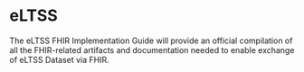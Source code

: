 # eLTSS
The eLTSS FHIR Implementation Guide will provide an official compilation of all the FHIR-related artifacts and documentation needed to enable exchange of eLTSS Dataset via FHIR.
